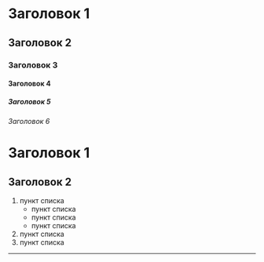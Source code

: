 # Заголовок 1
## Заголовок 2
### Заголовок 3
#### Заголовок 4
##### Заголовок 5
###### Заголовок 6

Заголовок 1
=

Заголовок 2
-


1. пункт списка
   * пункт списка
   * пункт списка
   * пункт списка
2. пункт списка
3. пункт списка

***
